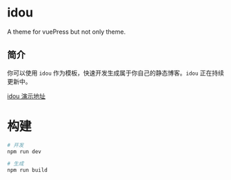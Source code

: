 # idou

A theme for vuePress but not only theme.

## 简介

你可以使用 `idou` 作为模板，快速开发生成属于你自己的静态博客。`idou` 正在持续更新中。

<a href="http://elenhong.gitee.io/idou/" target="_blank">idou 演示地址</a>

# 构建

``` bash
# 开发
npm run dev

# 生成
npm run build
```